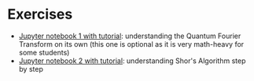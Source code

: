 # Exercises
 * [Jupyter notebook 1 with tutorial](w07_01.ipynb): understanding the Quantum Fourier Transform on its own (this one is optional as it is very math-heavy for some students)
 * [Jupyter notebook 2 with tutorial](w07_02.ipynb): understanding Shor's Algorithm step by step
